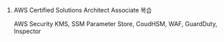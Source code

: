1. AWS Certified Solutions Architect Associate 복습 

    AWS Security
        KMS, SSM Parameter Store, CoudHSM, WAF, GuardDuty, Inspector